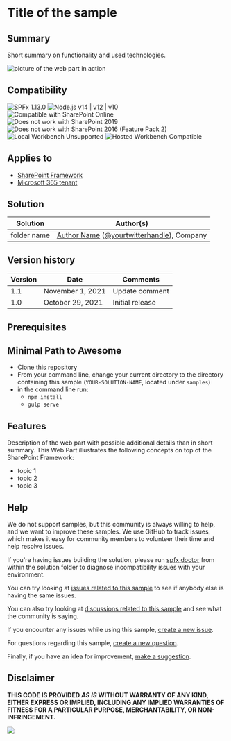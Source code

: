# Title of the sample

<!--
This is how you want the sample to appear in the samples browser.
When naming your sample, try to give it a friendly name that describes what it does. Avoid using terms like `SharePoint` and `WebPart` -- because that's what all the samples in this repo is all about. Also, don't use `React`, `Angular`, `JavaScript`, etc. in your sample title -- unless that's what the sample is about.
GOOD 👍:
  Kitten Videos
BAD 👎:
  react-kittenvideos
  SPFx Kitten Videos Web Part for SharePoint using React
-->

## Summary

Short summary on functionality and used technologies.

<!--
Please provide a high-quality screenshot of your web parts below. It should be stored in a folder called `assets`. 

If possible, use a resolution of 1920x1080.

If your web part uses a placeholder screen and requires the user to configure it, please use a screenshot of the web part as it appears **after** it has been configured.

You can add as many screen shots as you'd like to help users understand your web part without having to download it and install it.
-->

![picture of the web part in action](assets/preview.png)

## Compatibility

![SPFx 1.13.0](https://img.shields.io/badge/SPFx-1.13.0-green.svg)
![Node.js v14 | v12 | v10](https://img.shields.io/badge/Node.js-v14%20%7C%20v12%20%7C%20v10-green.svg) 
![Compatible with SharePoint Online](https://img.shields.io/badge/SharePoint%20Online-Compatible-green.svg)
![Does not work with SharePoint 2019](https://img.shields.io/badge/SharePoint%20Server%202019-Incompatible-red.svg "SharePoint Server 2019 requires SPFx 1.4.1 or lower")
![Does not work with SharePoint 2016 (Feature Pack 2)](https://img.shields.io/badge/SharePoint%20Server%202016%20(Feature%20Pack%202)-Incompatible-red.svg "SharePoint Server 2016 Feature Pack 2 requires SPFx 1.1")
![Local Workbench Unsupported](https://img.shields.io/badge/Local%20Workbench-Unsupported-red.svg "Local workbench is no longer available as of SPFx 1.13 and above")
![Hosted Workbench Compatible](https://img.shields.io/badge/Hosted%20Workbench-Compatible-green.svg)

<!--

  If using SPFx 1.12.1, update the SPFx and Node.js tags accordingly:
![SPFx 1.12.1](https://img.shields.io/badge/SPFx-1.12.1-green.svg)
![Node.js v14 | v12 | v10](https://img.shields.io/badge/Node.js-v14%20%7C%20v12%20%7C%20v10-green.svg) 

  If using an older version of SPFx, update the SPFx and Node.js compatibility tag accordingly:

  SPFx 1.11
![SPFx 1.11](https://img.shields.io/badge/SPFx-1.11.0-green.svg) 
![Node.js v10](https://img.shields.io/badge/Node.js-v10-green.svg) 

 SPFx 1.10
![SPFx 1.10](https://img.shields.io/badge/SPFx-1.10.0-green.svg) 
![Node.js v10 | v8](https://img.shields.io/badge/Node.js-v10%20%7C%20v8-green.svg) 

 SPFx 1.4.1
![SPFx 1.4.1](https://img.shields.io/badge/SPFx-1.4.1-green.svg)
![Node.js v6 | v8](https://img.shields.io/badge/Node.js-LTS%206.x%20%7C%20v8-green.svg)

  If you built this sample specifically for SharePoint 2016, or SharePoint 2019 support, update the SharePoint compatibility tag accordingly:
![Works with SharePoint 2019](https://img.shields.io/badge/SharePoint%20Server%202019-Compatible-green.svg)
![Work with SharePoint 2016 (Feature Pack 2)](https://img.shields.io/badge/SharePoint%20Server%202016%20(Feature%20Pack%202)-Compatible-green.svg)

  If you know your web part only works on the hosted workbench, you can use this for the workbench compatibility tag:
![Local Workbench Incompatible](https://img.shields.io/badge/Local%20Workbench-Incompatible-red.svg "EXPLAIN WHY IT WORK WORK IN LOCAL WORKBENCH")

  Otherwise:
![Local Workbench Compatible](https://img.shields.io/badge/Local%20Workbench-Compatible-green.svg)

  If your web part needs permissions before working in the hosted workbench, let people know;
![Hosted Workbench (Requires permissions))](https://img.shields.io/badge/Hosted%20Workbench-(Requires%20permissions%)-yellow.svg "Requires permissions to be granted before this solution can work on the hosted workbench")

  or:
![Hosted Workbench Partially)](https://img.shields.io/badge/Hosted%20Workbench-Partially-yellow.svg "EXPLAIN WHY THE SOLUTION DOESN'T FULL WORK IN THE HOSTED WORKBENCH")

  Otherwise:
![Hosted Workbench Compatible](https://img.shields.io/badge/Hosted%20Workbench-Compatible-green.svg)

 If you specifically built and tested this web part to work with Teams, use this for the Teams compatibility tag:
    ![Teams Yes: Designed for Microsoft Teams](https://img.shields.io/badge/Teams-Yes-green.svg "Designed for Microsoft Teams")
 And if you know for sure that it is NOT compatible with Teams, use this:
    ![Teams No: Not designed for Microsoft Teams](https://img.shields.io/badge/Teams-No-red.svg "Not designed for Microsoft Teams")

Don't worry if you're unsure about the compatibility matrix above. We'll verify it when we approve the PR. 
-->

## Applies to

* [SharePoint Framework](https://docs.microsoft.com/sharepoint/dev/spfx/sharepoint-framework-overview)
* [Microsoft 365 tenant](https://docs.microsoft.com/sharepoint/dev/spfx/set-up-your-development-environment)


## Solution
<!--
We use this section to recognize and promote your contributions. Please provide one author per line -- even if you worked together on it.

We'll only use the info you provided here. Make sure to include your full name, not just your GitHub username.

Provide a link to your GitHub profile to help others find more cool things you have done.

If you provide a link to your Twitter profile, we'll promote your contribution on social media.
-->

Solution|Author(s)
--------|---------
folder name | [Author Name](LinkToYourGitHubProfile) ([@yourtwitterhandle](https://twitter.com/yourtwitterhandle)), Company

## Version history

Version|Date|Comments
-------|----|--------
1.1|November 1, 2021|Update comment
1.0|October 29, 2021|Initial release

## Prerequisites

<!--
Any special pre-requisites? Include any lists, permissions, offerings to the demo gods, or whatever else needs to be done for this web part to work.

Please describe the steps to configure the pre-requisites. Feel free to add screen shots, but make sure that there is a text description of the steps to perform.
 
-->

## Minimal Path to Awesome

<!-- 
PRO TIP:

For commands, use the `code syntax`

For button labels, page names, dialog names, etc. as they appear on the screen, use **Bold**

Don't use "click", use "select" or "use"

As tempting as it may be, don't just use images to describe the steps. Let's be as inclusive as possible and think about accessibility.

-->

* Clone this repository
* From your command line, change your current directory to the directory containing this sample (`YOUR-SOLUTION-NAME`, located under `samples`)
* in the command line run:
  * `npm install`
  * `gulp serve`

## Features

Description of the web part with possible additional details than in short summary. 
This Web Part illustrates the following concepts on top of the SharePoint Framework:

* topic 1
* topic 2
* topic 3

<!--
Note that better pictures and documentation will increase the sample usage and the value you are providing for others. Thanks for your submissions in advance! You rock ❤.
-->

<!--
RESERVED FOR REPO MAINTAINERS

We'll add the video from the community call recording here

## Video

[![YouTube video title](./assets/video-thumbnail.jpg)](https://www.youtube.com/watch?v=XXXXX "YouTube video title")
-->

## Help

<!--
You can just search and replace this page with the following values:

Search for:
YOUR-SOLUTION-NAME

Replace with your sample folder name. E.g.: react-my-cool-sample

Search for:
@YOURGITHUBUSERNAME

Replace with your GitHub username, prefixed with an "@". If you have more than one author, use %20 to separate them, making sure to prefix everyone's username individually with an "@".

Example:
@hugoabernier

Or:
@hugoabernier%20@VesaJuvonen%20@PopWarner
-->

We do not support samples, but this community is always willing to help, and we want to improve these samples. We use GitHub to track issues, which makes it easy for  community members to volunteer their time and help resolve issues.

If you're having issues building the solution, please run [spfx doctor](https://pnp.github.io/cli-microsoft365/cmd/spfx/spfx-doctor/) from within the solution folder to diagnose incompatibility issues with your environment.

You can try looking at [issues related to this sample](https://github.com/pnp/sp-dev-fx-webparts/issues?q=label%3AYOUR-SOLUTION-NAME) to see if anybody else is having the same issues.

You can also try looking at [discussions related to this sample](https://github.com/pnp/sp-dev-fx-webparts/discussions?discussions_q=label%3AYOUR-SOLUTION-NAME) and see what the community is saying.

If you encounter any issues while using this sample, [create a new issue](https://github.com/pnp/sp-dev-fx-webparts/issues/new?assignees=&labels=Needs%3A+Triage+%3Amag%3A%2Ctype%3Abug-suspected&template=bug-report.yml&sample=YOUR-SOLUTION-NAME&authors=@YOURGITHUBUSERNAME&title=YOUR-SOLUTION-NAME%20-%20).

For questions regarding this sample, [create a new question](https://github.com/pnp/sp-dev-fx-webparts/issues/new?assignees=&labels=Needs%3A+Triage+%3Amag%3A%2Ctype%3Abug-suspected&template=question.yml&sample=YOUR-SOLUTION-NAME&authors=@YOURGITHUBUSERNAME&title=YOUR-SOLUTION-NAME%20-%20).

Finally, if you have an idea for improvement, [make a suggestion](https://github.com/pnp/sp-dev-fx-webparts/issues/new?assignees=&labels=Needs%3A+Triage+%3Amag%3A%2Ctype%3Abug-suspected&template=suggestion.yml&sample=YOUR-SOLUTION-NAME&authors=@YOURGITHUBUSERNAME&title=YOUR-SOLUTION-NAME%20-%20).


## Disclaimer

**THIS CODE IS PROVIDED *AS IS* WITHOUT WARRANTY OF ANY KIND, EITHER EXPRESS OR IMPLIED, INCLUDING ANY IMPLIED WARRANTIES OF FITNESS FOR A PARTICULAR PURPOSE, MERCHANTABILITY, OR NON-INFRINGEMENT.**


<img src="https://telemetry.sharepointpnp.com/sp-dev-fx-webparts/samples/YOUR-SOLUTION-NAME" />


